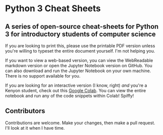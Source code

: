 # Python 3 Cheat Sheets

## A series of open-source cheat-sheets for Python 3 for introductory students of computer science

If you are looking to print this, please use the printable PDF version unless you're willing to typeset the entire document yourself. I'm not helping you.

If you want to view a web-based version, you can view the WebReadable markdown version or open the Jupyter Notebook version on GitHub. You can also download and run the Jupyter Notebook on your own machine. There is no support available for you.

If you are looking for an interactive version (I know, right) *and* you're a Kenyon student, check out this [Google Colab](https://colab.research.google.com/drive/16pWF_rzuI7mHoVIqAZ2QSYf7WUk5X4e_?usp=sharing). You can view the entire notebook and run any of the code snippets within Colab! Spiffy!

## Contributors

Contributions are welcome. Make your changes, then make a pull request. I'll look at it when I have time. 
